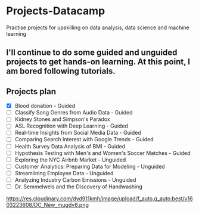 # Projects-Datacamp
Practise projects for upskilling on data analysis, data science and machine learning

## I'll continue to do some guided and unguided projects to get hands-on learning. At this point, I am bored following tutorials.

## Projects plan
- [X] Blood donation - Guided
- [ ] Classify Song Genres from Audio Data - Guided
- [ ] Kidney Stones and Simpson's Paradox
- [ ] ASL Recognition with Deep Learning - Guided
- [ ] Real-time Insights from Social Media Data - Guided
- [ ] Comparing Search Interest with Google Trends - Guided
- [ ] Health Survey Data Analysis of BMI - Guided
- [ ] Hypothesis Testing with Men's and Women's Soccer Matches - Guided
- [ ] Exploring the NYC Airbnb Market - Unguided
- [ ] Customer Analytics: Preparing Data for Modeling - Unguided
- [ ] Streamlining Employee Data - Unguided
- [ ] Analyzing Industry Carbon Emissions - Unguided
- [ ] Dr. Semmelweis and the Discovery of Handwashing

https://res.cloudinary.com/dyd911kmh/image/upload/f_auto,q_auto:best/v1603223608/DC_New_mugdv8.png
